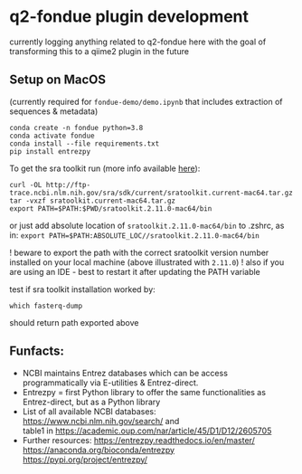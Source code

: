 # q2-fondue plugin development
currently logging anything related to q2-fondue here with the goal of transforming this to a qiime2 plugin in the future

## Setup on MacOS
(currently required for `fondue-demo/demo.ipynb` that includes extraction of sequences & metadata)

````
conda create -n fondue python=3.8
conda activate fondue
conda install --file requirements.txt
pip install entrezpy
````

To get the sra toolkit run (more info available [here](https://github.com/ncbi/sra-tools/wiki/02.-Installing-SRA-Toolkit)): 
````
curl -OL http://ftp-trace.ncbi.nlm.nih.gov/sra/sdk/current/sratoolkit.current-mac64.tar.gz
tar -vxzf sratoolkit.current-mac64.tar.gz
export PATH=$PATH:$PWD/sratoolkit.2.11.0-mac64/bin
````
or just add absolute location of `sratoolkit.2.11.0-mac64/bin` to .zshrc, as in:
`export PATH=$PATH:ABSOLUTE_LOC//sratoolkit.2.11.0-mac64/bin`

! beware to export the path with the correct sratoolkit version number installed on your local machine (above illustrated with `2.11.0`)
! also if you are using an IDE - best to restart it after updating the PATH variable


test if sra toolkit installation worked by:
````
which fasterq-dump
````
should return path exported above


## Funfacts: 

* NCBI maintains Entrez databases which can be access programmatically via
E-utilities &  Entrez-direct.
* Entrezpy = first Python library to offer the same functionalities as Entrez-direct, but as a Python library
* List of all available NCBI databases: https://www.ncbi.nlm.nih.gov/search/ and  
table1 in https://academic.oup.com/nar/article/45/D1/D12/2605705
* Further resources:
https://entrezpy.readthedocs.io/en/master/
https://anaconda.org/bioconda/entrezpy 
https://pypi.org/project/entrezpy/ 
